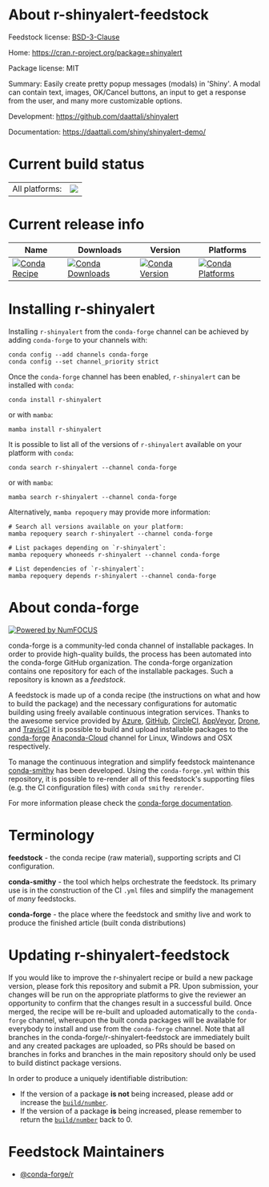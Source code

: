 About r-shinyalert-feedstock
============================

Feedstock license: [BSD-3-Clause](https://github.com/conda-forge/r-shinyalert-feedstock/blob/main/LICENSE.txt)

Home: https://cran.r-project.org/package=shinyalert

Package license: MIT

Summary: Easily create pretty popup messages (modals) in 'Shiny'. A modal can contain text, images, OK/Cancel buttons, an input to get a response from the user, and many more customizable options.

Development: https://github.com/daattali/shinyalert

Documentation: https://daattali.com/shiny/shinyalert-demo/

Current build status
====================


<table><tr><td>All platforms:</td>
    <td>
      <a href="https://dev.azure.com/conda-forge/feedstock-builds/_build/latest?definitionId=2515&branchName=main">
        <img src="https://dev.azure.com/conda-forge/feedstock-builds/_apis/build/status/r-shinyalert-feedstock?branchName=main">
      </a>
    </td>
  </tr>
</table>

Current release info
====================

| Name | Downloads | Version | Platforms |
| --- | --- | --- | --- |
| [![Conda Recipe](https://img.shields.io/badge/recipe-r--shinyalert-green.svg)](https://anaconda.org/conda-forge/r-shinyalert) | [![Conda Downloads](https://img.shields.io/conda/dn/conda-forge/r-shinyalert.svg)](https://anaconda.org/conda-forge/r-shinyalert) | [![Conda Version](https://img.shields.io/conda/vn/conda-forge/r-shinyalert.svg)](https://anaconda.org/conda-forge/r-shinyalert) | [![Conda Platforms](https://img.shields.io/conda/pn/conda-forge/r-shinyalert.svg)](https://anaconda.org/conda-forge/r-shinyalert) |

Installing r-shinyalert
=======================

Installing `r-shinyalert` from the `conda-forge` channel can be achieved by adding `conda-forge` to your channels with:

```
conda config --add channels conda-forge
conda config --set channel_priority strict
```

Once the `conda-forge` channel has been enabled, `r-shinyalert` can be installed with `conda`:

```
conda install r-shinyalert
```

or with `mamba`:

```
mamba install r-shinyalert
```

It is possible to list all of the versions of `r-shinyalert` available on your platform with `conda`:

```
conda search r-shinyalert --channel conda-forge
```

or with `mamba`:

```
mamba search r-shinyalert --channel conda-forge
```

Alternatively, `mamba repoquery` may provide more information:

```
# Search all versions available on your platform:
mamba repoquery search r-shinyalert --channel conda-forge

# List packages depending on `r-shinyalert`:
mamba repoquery whoneeds r-shinyalert --channel conda-forge

# List dependencies of `r-shinyalert`:
mamba repoquery depends r-shinyalert --channel conda-forge
```


About conda-forge
=================

[![Powered by
NumFOCUS](https://img.shields.io/badge/powered%20by-NumFOCUS-orange.svg?style=flat&colorA=E1523D&colorB=007D8A)](https://numfocus.org)

conda-forge is a community-led conda channel of installable packages.
In order to provide high-quality builds, the process has been automated into the
conda-forge GitHub organization. The conda-forge organization contains one repository
for each of the installable packages. Such a repository is known as a *feedstock*.

A feedstock is made up of a conda recipe (the instructions on what and how to build
the package) and the necessary configurations for automatic building using freely
available continuous integration services. Thanks to the awesome service provided by
[Azure](https://azure.microsoft.com/en-us/services/devops/), [GitHub](https://github.com/),
[CircleCI](https://circleci.com/), [AppVeyor](https://www.appveyor.com/),
[Drone](https://cloud.drone.io/welcome), and [TravisCI](https://travis-ci.com/)
it is possible to build and upload installable packages to the
[conda-forge](https://anaconda.org/conda-forge) [Anaconda-Cloud](https://anaconda.org/)
channel for Linux, Windows and OSX respectively.

To manage the continuous integration and simplify feedstock maintenance
[conda-smithy](https://github.com/conda-forge/conda-smithy) has been developed.
Using the ``conda-forge.yml`` within this repository, it is possible to re-render all of
this feedstock's supporting files (e.g. the CI configuration files) with ``conda smithy rerender``.

For more information please check the [conda-forge documentation](https://conda-forge.org/docs/).

Terminology
===========

**feedstock** - the conda recipe (raw material), supporting scripts and CI configuration.

**conda-smithy** - the tool which helps orchestrate the feedstock.
                   Its primary use is in the construction of the CI ``.yml`` files
                   and simplify the management of *many* feedstocks.

**conda-forge** - the place where the feedstock and smithy live and work to
                  produce the finished article (built conda distributions)


Updating r-shinyalert-feedstock
===============================

If you would like to improve the r-shinyalert recipe or build a new
package version, please fork this repository and submit a PR. Upon submission,
your changes will be run on the appropriate platforms to give the reviewer an
opportunity to confirm that the changes result in a successful build. Once
merged, the recipe will be re-built and uploaded automatically to the
`conda-forge` channel, whereupon the built conda packages will be available for
everybody to install and use from the `conda-forge` channel.
Note that all branches in the conda-forge/r-shinyalert-feedstock are
immediately built and any created packages are uploaded, so PRs should be based
on branches in forks and branches in the main repository should only be used to
build distinct package versions.

In order to produce a uniquely identifiable distribution:
 * If the version of a package **is not** being increased, please add or increase
   the [``build/number``](https://docs.conda.io/projects/conda-build/en/latest/resources/define-metadata.html#build-number-and-string).
 * If the version of a package **is** being increased, please remember to return
   the [``build/number``](https://docs.conda.io/projects/conda-build/en/latest/resources/define-metadata.html#build-number-and-string)
   back to 0.

Feedstock Maintainers
=====================

* [@conda-forge/r](https://github.com/conda-forge/r/)

